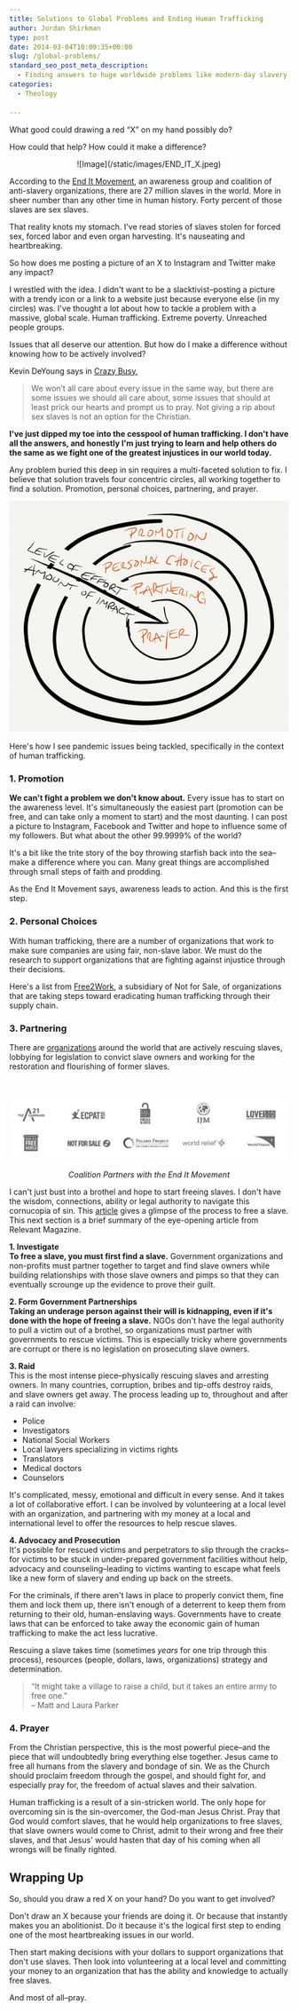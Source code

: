 ```yaml
---
title: Solutions to Global Problems and Ending Human Trafficking
author: Jordan Shirkman
type: post
date: 2014-03-04T10:00:35+00:00
slug: /global-problems/
standard_seo_post_meta_description:
  - Finding answers to huge worldwide problems like modern-day slavery.
categories:
  - Theology

---
```

What good could drawing a red &#8220;X&#8221; on my hand possibly do?

How could that help? How could it make a difference?

<p style="text-align: center;">
  ![Image](/static/images/END_IT_X.jpeg)
</p>

According to the [End It Movement](http://enditmovement.com/), an awareness group and coalition of anti-slavery organizations, there are 27 million slaves in the world. More in sheer number than any other time in human history. Forty percent of those slaves are sex slaves.

That reality knots my stomach. I've read stories of slaves stolen for forced sex, forced labor and even organ harvesting. It's nauseating and heartbreaking.

So how does me posting a picture of an X to Instagram and Twitter make any impact?

I wrestled with the idea. I didn't want to be a slacktivist–posting a picture with a trendy icon or a link to a website just because everyone else (in my circles) was. I've thought a lot about how to tackle a problem with a massive, global scale. Human trafficking. Extreme poverty. Unreached people groups.

Issues that all deserve our attention. But how do I make a difference without knowing how to be actively involved?

Kevin DeYoung says in [Crazy Busy][2],

> We won’t all care about every issue in the same way, but there are some issues we should all care about, some issues that should at least prick our hearts and prompt us to pray. Not giving a rip about sex slaves is not an option for the Christian.

**I've just dipped my toe into the cesspool of human trafficking. I don't have all the answers, and honestly I'm just trying to learn and help others do the same as we fight one of the greatest injustices in our world today.**

Any problem buried this deep in sin requires a multi-faceted solution to fix. I believe that solution travels four concentric circles, all working together to find a solution. Promotion, personal choices, partnering, and prayer.

![Image](/static/images/diagram-solution.jpeg) 

Here's how I see pandemic issues being tackled, specifically in the context of human trafficking. <!--more-->

### 1. Promotion

**We can't fight a problem we don't know about.** Every issue has to start on the awareness level. It's simultaneously the easiest part (promotion can be free, and can take only a moment to start) and the most daunting. I can post a picture to Instagram, Facebook and Twitter and hope to influence some of my followers. But what about the other 99.9999% of the world?

It's a bit like the trite story of the boy throwing starfish back into the sea–make a difference where you can. Many great things are accomplished through small steps of faith and prodding.

As the End It Movement says, awareness leads to action. And this is the first step.

### 2. Personal Choices

With human trafficking, there are a number of organizations that work to make sure companies are using fair, non-slave labor. We must do the research to support organizations that are fighting against injustice through their decisions.

Here's a list from [Free2Work](http://www.free2work.org/), a subsidiary of Not for Sale, of organizations that are taking steps toward eradicating human trafficking through their supply chain.

### 3. Partnering

There are [organizations](http://enditmovement.com/#together_we_can) around the world that are actively rescuing slaves, lobbying for legislation to convict slave owners and working for the restoration and flourishing of former slaves.

&nbsp;

![Image](/static/images/end-it-coalition.jpeg) 

<p style="text-align: center;">
  <em>Coalition Partners with the End It Movement</em>
</p>

I can't just bust into a brothel and hope to start freeing slaves. I don't have the wisdom, connections, ability or legal authority to navigate this cornucopia of sin. This [article](http://www.relevantmagazine.com/reject-apathy/what-it-takes-free-sex-slave) gives a glimpse of the process to free a slave. This next section is a brief summary of the eye-opening article from Relevant Magazine.

**1. Investigate**  
**To free a slave, you must first find a slave.** Government organizations and non-profits must partner together to target and find slave owners while building relationships with those slave owners and pimps so that they can eventually scrounge up the evidence to prove their guilt.

**2. Form Government Partnerships**  
**Taking an underage person against their will is kidnapping, even if it's done with the hope of freeing a slave.** NGOs don't have the legal authority to pull a victim out of a brothel, so organizations must partner with governments to rescue victims. This is especially tricky where governments are corrupt or there is no legislation on prosecuting slave owners.

**3. Raid**  
This is the most intense piece–physically rescuing slaves and arresting owners. In many countries, corruption, bribes and tip-offs destroy raids, and slave owners get away. The process leading up to, throughout and after a raid can involve:

  * Police
  * Investigators
  * National Social Workers
  * Local lawyers specializing in victims rights
  * Translators
  * Medical doctors
  * Counselors

It's complicated, messy, emotional and difficult in every sense. And it takes a lot of collaborative effort. I can be involved by volunteering at a local level with an organization, and partnering with my money at a local and international level to offer the resources to help rescue slaves.

**4. Advocacy and Prosecution**  
It's possible for rescued victims and perpetrators to slip through the cracks–for victims to be stuck in under-prepared government facilities without help, advocacy and counseling–leading to victims wanting to escape what feels like a new form of slavery and ending up back on the streets.

For the criminals, if there aren't laws in place to properly convict them, fine them and lock them up, there isn't enough of a deterrent to keep them from returning to their old, human-enslaving ways. Governments have to create laws that can be enforced to take away the economic gain of human trafficking to make the act less lucrative.

Rescuing a slave takes time (sometimes _years_ for one trip through this process), resources (people, dollars, laws, organizations) strategy and determination.

> &#8220;It might take a village to raise a child, but it takes an entire army to free one.&#8221;  
> – Matt and Laura Parker

### 4. Prayer

From the Christian perspective, this is the most powerful piece–and the piece that will undoubtedly bring everything else together. Jesus came to free all humans from the slavery and bondage of sin. We as the Church should proclaim freedom through the gospel, and should fight for, and especially pray for, the freedom of actual slaves and their salvation.

Human trafficking is a result of a sin-stricken world. The only hope for overcoming sin is the sin-overcomer, the God-man Jesus Christ. Pray that God would comfort slaves, that he would help organizations to free slaves, that slave owners would come to Christ, admit to their wrong and free their slaves, and that Jesus' would hasten that day of his coming when all wrongs will be finally righted.

## Wrapping Up

So, should you draw a red X on your hand? Do you want to get involved?

Don't draw an X because your friends are doing it. Or because that instantly makes you an abolitionist. Do it because it's the logical first step to ending one of the most heartbreaking issues in our world.

Then start making decisions with your dollars to support organizations that don't use slaves. Then look into volunteering at a local level and committing your money to an organization that has the ability and knowledge to actually free slaves.

And most of all–pray.

 [2]: jshirk.com/blog/crazy-busy/?